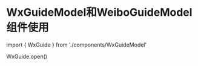 # WxGuideModel和WeiboGuideModel组件使用
import { WxGuide } from './components/WxGuideModel'

WxGuide.open()